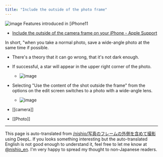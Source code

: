 ```yaml
---
title: "Include the outside of the photo frame"
---
```


![image](https://gyazo.com/856bf44950724fe3fcad7f49b69d81b1/thumb/1000)
Features introduced in [iPhone11
- [Include the outside of the camera frame on your iPhone - Apple Support](https://support.apple.com/ja-jp/guide/iphone/iph8692d3298/ios)

In short, "when you take a normal photo, save a wide-angle photo at the same time if possible.
- There's a theory that it can go wrong, that it's not dark enough.
- If successful, a star will appear in the upper right corner of the photo.
    - ![image](https://gyazo.com/dff13901e9543689ca09066ab6d414a9/thumb/1000)
- Selecting "Use the content of the shot outside the frame" from the options on the edit screen switches to a photo with a wide-angle lens.
    - ![image](https://gyazo.com/964440ecfd96260bd314acb909d9d5da/thumb/1000)

- [[camera]]
- [[Photo]]

---
This page is auto-translated from [/nishio/写真のフレームの外側を含めて撮影](https://scrapbox.io/nishio/写真のフレームの外側を含めて撮影) using DeepL. If you looks something interesting but the auto-translated English is not good enough to understand it, feel free to let me know at [@nishio_en](https://twitter.com/nishio_en). I'm very happy to spread my thought to non-Japanese readers.